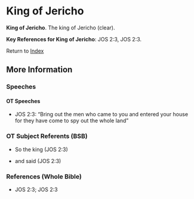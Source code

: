 # King of Jericho
**King of Jericho**. 
The king of Jericho (clear). 




**Key References for King of Jericho**: 
JOS 2:3, JOS 2:3. 






Return to [Index](00-Index.md)

## More Information

### Speeches

#### OT Speeches

* JOS 2:3: “Bring out the men who came to you and entered your house for they have come to spy out the whole land”

### OT Subject Referents (BSB)

* So the king (JOS 2:3)

* and said (JOS 2:3)



### References (Whole Bible)

* JOS 2:3; JOS 2:3



